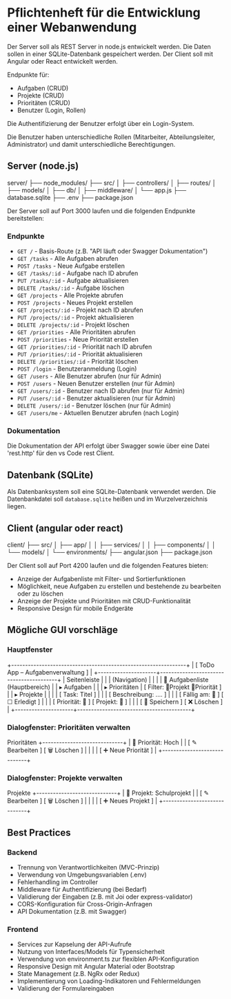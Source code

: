 # Pflichtenheft für die Entwicklung einer Webanwendung

Der Server soll als REST Server in node.js entwickelt werden. Die Daten sollen in einer SQLite-Datenbank gespeichert werden. Der Client soll mit Angular oder React entwickelt werden.

Endpunkte für:
- Aufgaben (CRUD)
- Projekte (CRUD)
- Prioritäten (CRUD)
- Benutzer (Login, Rollen)

Die Authentifizierung der Benutzer erfolgt über ein Login-System. 

Die Benutzer haben unterschiedliche Rollen (Mitarbeiter, Abteilungsleiter, Administrator) und damit unterschiedliche Berechtigungen.


## Server (node.js)

server/
├── node_modules/
├── src/
│   ├── controllers/
│   ├── routes/
│   ├── models/
│   ├── db/
│   ├── middleware/
│   └── app.js
├── database.sqlite
├── .env
├── package.json

Der Server soll auf Port 3000 laufen und die folgenden Endpunkte bereitstellen:

### Endpunkte

- `GET /` - Basis-Route (z.B. "API läuft oder Swagger Dokumentation")
- `GET /tasks` - Alle Aufgaben abrufen
- `POST /tasks` - Neue Aufgabe erstellen    
- `GET /tasks/:id` - Aufgabe nach ID abrufen
- `PUT /tasks/:id` - Aufgabe aktualisieren
- `DELETE /tasks/:id` - Aufgabe löschen
- `GET /projects` - Alle Projekte abrufen
- `POST /projects` - Neues Projekt erstellen
- `GET /projects/:id` - Projekt nach ID abrufen
- `PUT /projects/:id` - Projekt aktualisieren
- `DELETE /projects/:id` - Projekt löschen      
- `GET /priorities` - Alle Prioritäten abrufen
- `POST /priorities` - Neue Priorität erstellen
- `GET /priorities/:id` - Priorität nach ID abrufen
- `PUT /priorities/:id` - Priorität aktualisieren
- `DELETE /priorities/:id` - Priorität löschen
- `POST /login` - Benutzeranmeldung (Login)
- `GET /users` - Alle Benutzer abrufen (nur für Admin)  
- `POST /users` - Neuen Benutzer erstellen (nur für Admin)
- `GET /users/:id` - Benutzer nach ID abrufen (nur für Admin)
- `PUT /users/:id` - Benutzer aktualisieren (nur für Admin)
- `DELETE /users/:id` - Benutzer löschen (nur für Admin)
- `GET /users/me` - Aktuellen Benutzer abrufen (nach Login)

### Dokumentation

Die Dokumentation der API erfolgt über Swagger sowie über eine Datei 'rest.http' für den vs Code rest Client.


## Datenbank (SQLite)

Als Datenbanksystem soll eine SQLite-Datenbank verwendet werden. Die Datenbankdatei soll `database.sqlite` heißen und im Wurzelverzeichnis liegen.


## Client (angular oder react)

client/
├── src/
│   ├── app/
│   │   ├── services/
│   │   ├── components/
│   │   └── models/
│   └── environments/
├── angular.json
├── package.json

Der Client soll auf Port 4200 laufen und die folgenden Features bieten:
- Anzeige der Aufgabenliste mit Filter- und Sortierfunktionen
- Möglichkeit, neue Aufgaben zu erstellen und bestehende zu bearbeiten oder zu löschen
- Anzeige der Projekte und Prioritäten mit CRUD-Funktionalität
- Responsive Design für mobile Endgeräte

## Mögliche GUI vorschläge

### Hauptfenster

+---------------------------------------------------------------+
|                  [ ToDo App – Aufgabenverwaltung ]           |
+---------------------+-----------------------------------------+
| Seitenleiste        |                                         |
| (Navigation)        |                                         |
|                     |   🔲 Aufgabenliste (Hauptbereich)       |
| ▸ Aufgaben          |                                         |
| ▸ Prioritäten       |   [ Filter: 🔽Projekt 🔽Priorität ]      |
| ▸ Projekte          |                                         |
|                     |   [ Task: Titel ]                       |
|                     |   [ Beschreibung: .... ]               |
|                     |   [ Fällig am: 📅  ] [ ☐ Erledigt ]     |
|                     |   [ Priorität: 🔽 ] [ Projekt: 🔽 ]     |
|                     |   [ 💾 Speichern ] [ ❌ Löschen ]       |
+---------------------+-----------------------------------------+

### Dialogfenster: Prioritäten verwalten

Prioritäten
+-----------------------------+
| 🔽 Priorität: Hoch          |
| [ ✎ Bearbeiten ] [ 🗑 Löschen ] |
|                             |
| [ ➕ Neue Priorität ]        |
+-----------------------------+

### Dialogfenster: Projekte verwalten

Projekte
+-----------------------------+
| 🔽 Projekt: Schulprojekt    |
| [ ✎ Bearbeiten ] [ 🗑 Löschen ] |
|                             |
| [ ➕ Neues Projekt ]         |
+-----------------------------+

## Best Practices

### Backend

- Trennung von Verantwortlichkeiten (MVC-Prinzip)
- Verwendung von Umgebungsvariablen (.env)
- Fehlerhandling im Controller
- Middleware für Authentifizierung (bei Bedarf)
- Validierung der Eingaben (z.B. mit Joi oder express-validator)
- CORS-Konfiguration für Cross-Origin-Anfragen
- API Dokumentation (z.B. mit Swagger)



### Frontend

- Services zur Kapselung der API-Aufrufe
- Nutzung von Interfaces/Models für Typensicherheit
- Verwendung von environment.ts zur flexiblen API-Konfiguration
- Responsive Design mit Angular Material oder Bootstrap
- State Management (z.B. NgRx oder Redux)
- Implementierung von Loading-Indikatoren und Fehlermeldungen
- Validierung der Formulareingaben


